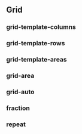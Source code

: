 ## Grid

### grid-template-columns

### grid-template-rows

### grid-template-areas

### grid-area

### grid-auto

### fraction

### repeat